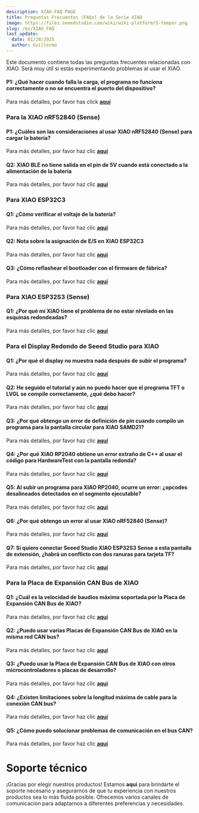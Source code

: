 ```yaml
---
description: XIAO-FAQ PAGE
title: Preguntas Frecuentes (FAQs) de la Serie XIAO
image: https://files.seeedstudio.com/wiki/wiki-platform/S-tempor.png
slug: /es/XIAO_FAQ
last_update:
  date: 01/28/2025
  author: Guillermo
---
```


Este documento contiene todas las preguntas frecuentes relacionadas con XIAO. Será muy útil si estás experimentando problemas al usar el XIAO.

#### P1: ¿Qué hacer cuando falla la carga, el programa no funciona correctamente o no se encuentra el puerto del dispositivo?

Para más detalles, por favor has click [**aquí**](/noport_upload_fails)

### Para la XIAO nRF52840 (Sense)

#### P1: ¿Cuáles son las consideraciones al usar XIAO nRF52840 (Sense) para cargar la batería?

Para más detalles, por favor haz clic [**aquí**](/battery_charging_considerations)

#### Q2: XIAO BLE no tiene salida en el pin de 5V cuando está conectado a la alimentación de la batería

Para más detalles, por favor haz clic [**aquí**](/bat_5vNo_OUTPUT)

### Para XIAO ESP32C3

#### Q1: ¿Cómo verificar el voltaje de la batería?

Para más detalles, por favor haz clic [**aquí**](/check_battery_voltage)

#### Q2: Nota sobre la asignación de E/S en XIAO ESP32C3

Para más detalles, por favor haz clic [**aquí**](/exp32c3_d9_d6_d8)

#### Q3: ¿Cómo reflashear el bootloader con el firmware de fábrica?

Para más detalles, por favor haz clic [**aquí**](/reflash_the_bootloader)

### Para XIAO ESP32S3 (Sense)

#### Q1: ¿Por qué mi XIAO tiene el problema de no estar nivelado en las esquinas redondeadas?

Para más detalles, por favor haz clic [**aquí**](/not_being_flush)

### Para el Display Redondo de Seeed Studio para XIAO

#### Q1: ¿Por qué el display no muestra nada después de subir el programa?

Para más detalles, por favor haz clic [**aquí**](/DO_NOT_display)

#### Q2: He seguido el tutorial y aún no puedo hacer que el programa TFT o LVGL se compile correctamente, ¿qué debo hacer?

Para más detalles, por favor haz clic [**aquí**](/TFT_or_LVGL_program)

#### Q3: ¿Por qué obtengo un error de definición de pin cuando compilo un programa para la pantalla circular para XIAO SAMD21?

Para más detalles, por favor haz clic [**aquí**](/pin_definition_error)

#### Q4: ¿Por qué XIAO RP2040 obtiene un error extraño de C++ al usar el código para HardwareTest con la pantalla redonda?

Para más detalles, por favor haz clic [**aquí**](/error_when_using_the_code)

#### Q5: Al subir un programa para XIAO RP2040, ocurre un error: ¿opcodes desalineados detectados en el segmento ejecutable?

Para más detalles, por favor haz clic [**aquí**](/uploading_while_an_error-rp2040)

#### Q6: ¿Por qué obtengo un error al usar XIAO nRF52840 (Sense)?

Para más detalles, por favor haz clic [**aquí**](/error_when_use_XIAOnRF52840)

#### Q7: Si quiero conectar Seeed Studio XIAO ESP32S3 Sense a esta pantalla de extensión, ¿habrá un conflicto con dos ranuras para tarjeta TF?

Para más detalles, por favor haz clic [**aquí**](/two_TF_card)

### Para la Placa de Expansión CAN Bus de XIAO

#### Q1: ¿Cuál es la velocidad de baudios máxima soportada por la Placa de Expansión CAN Bus de XIAO?

Para más detalles, por favor haz clic [**aquí**](/the_maximum_baud_rate)

#### Q2: ¿Puedo usar varias Placas de Expansión CAN Bus de XIAO en la misma red CAN bus?

Para más detalles, por favor haz clic [**aquí**](/multiple_in_the_same_CAN)

#### Q3: ¿Puedo usar la Placa de Expansión CAN Bus de XIAO con otros microcontroladores o placas de desarrollo?

Para más detalles, por favor haz clic [**aquí**](/in_other_microcontrollers_or_development_boards)

#### Q4: ¿Existen limitaciones sobre la longitud máxima de cable para la conexión CAN bus?

Para más detalles, por favor haz clic [**aquí**](/limitations_on_the_maximum_cable_length)

#### Q5: ¿Cómo puedo solucionar problemas de comunicación en el bus CAN?

Para más detalles, por favor haz clic [**aquí**](/troubleshoot_CAN_communication_issues)

# Soporte técnico

¡Gracias por elegir nuestros productos! Estamos **aquí** para brindarte el soporte necesario y asegurarnos de que tu experiencia con nuestros productos sea lo más fluida posible. Ofrecemos varios canales de comunicación para adaptarnos a diferentes preferencias y necesidades.

<div class="button_tech_support_container">
<a href="https://forum.seeedstudio.com/" class="button_forum"></a>
<a href="https://www.seeedstudio.com/contacts" class="button_email"></a>
</div>

<div class="button_tech_support_container">
<a href="https://discord.gg/eWkprNDMU7" class="button_discord"></a>
<a href="https://github.com/Seeed-Studio/wiki-documents/discussions/69" class="button_discussion"></a>
</div>
